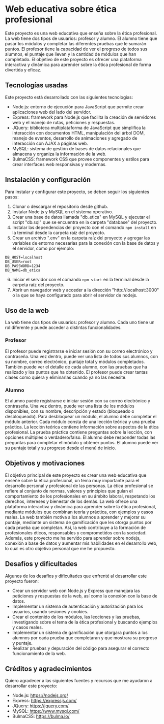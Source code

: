 # Web educativa sobre ética profesional

Este proyecto es una web educativa que enseña sobre la ética profesional. La web tiene dos tipos de usuarios: profesor y alumno. El alumno tiene que pasar los módulos y completar las diferentes pruebas que le sumarán puntos. El profesor tiene la capacidad de ver el progreso de todos sus alumnos, el puntaje que llevan y la cantidad de módulos que han completado. El objetivo de este proyecto es ofrecer una plataforma interactiva y dinámica para aprender sobre la ética profesional de forma divertida y eficaz.

## Tecnologías usadas

Este proyecto está desarrollado con las siguientes tecnologías:

- Node.js: entorno de ejecución para JavaScript que permite crear aplicaciones web del lado del servidor.
- Express: framework para Node.js que facilita la creación de servidores web y el manejo de rutas, peticiones y respuestas.
- JQuery: biblioteca multiplataforma de JavaScript que simplifica la interacción con documentos HTML, manipulación del árbol DOM, manejo de eventos, desarrollo de animaciones y agregado de interacción con AJAX a páginas web.
- MySQL: sistema de gestión de bases de datos relacionales que almacena y organiza la información de la web.
- BulmaCSS: framework CSS que provee componentes y estilos para crear interfaces web responsivas y modernas.

## Instalación y configuración

Para instalar y configurar este proyecto, se deben seguir los siguientes pasos:

1. Clonar o descargar el repositorio desde github.
2. Instalar Node.js y MySQL en el sistema operativo.
3. Crear una base de datos llamada "db_etica" en MySQL y ejecutar el script "db.sql" que se encuentra en la carpeta "database" del proyecto.
4. Instalar las dependencias del proyecto con el comando `npm install` en la terminal desde la carpeta raíz del proyecto.
5. Crear un archivo ".env" en la carpeta raíz del proyecto y agregar las variables de entorno necesarias para la conexión con la base de datos y el servidor, como por ejemplo:

`DB_HOST=localhost`<br>
`DB_USER=root`<br>
`DB_PASSWORD=1234`<br>
`DB_NAME=db_etica`

6. Iniciar el servidor con el comando `npm start` en la terminal desde la carpeta raíz del proyecto.
7. Abrir un navegador web y acceder a la dirección "http://localhost:3000" o la que se haya configurado para abrir el servidor de nodejs.

## Uso de la web

La web tiene dos tipos de usuarios: profesor y alumno. Cada uno tiene un rol diferente y puede acceder a distintas funcionalidades.

### Profesor

El profesor puede registrarse e iniciar sesión con su correo electrónico y contraseña. Una vez dentro, puede ver una lista de todos sus alumnos, con su nombre, correo electrónico, puntaje total y módulos completados. También puede ver el detalle de cada alumno, con las pruebas que ha realizado y los puntos que ha obtenido. El profesor puede crear tantas clases como quiera y eliminarlas cuando ya no las necesite.

### Alumno

El alumno puede registrarse e iniciar sesión con su correo electrónico y contraseña. Una vez dentro, puede ver una lista de los módulos disponibles, con su nombre, descripción y estado (bloqueado o desbloqueado). Para desbloquear un módulo, el alumno debe completar el módulo anterior. Cada módulo consta de una lección teórica y una prueba práctica. La lección teórica contiene información sobre aspectos de la ética profesional. La prueba práctica contiene preguntas sobre la lección, con opciones múltiples o verdadero/falso. El alumno debe responder todas las preguntas para completar el módulo y obtener puntos. El alumno puede ver su puntaje total y su progreso desde el menú de inicio.

## Objetivos y motivaciones

El objetivo principal de este proyecto es crear una web educativa que enseñe sobre la ética profesional, un tema muy importante para el desarrollo personal y profesional de las personas. La ética profesional se refiere al conjunto de normas, valores y principios que guían el comportamiento de los profesionales en su ámbito laboral, respetando los derechos, intereses y bienestar de los demás. La web ofrece una plataforma interactiva y dinámica para aprender sobre la ética profesional, mediante módulos que combinan teoría y práctica, con ejemplos y casos reales. La web también motiva a los alumnos a aprender y mejorar su puntaje, mediante un sistema de gamificación que les otorga puntos por cada prueba que completan. Así, la web contribuye a la formación de profesionales éticos, responsables y comprometidos con la sociedad. Además, este proyecto me ha servido para aprender sobre nodejs, conexión a base de datos y aumentar mis habilidades en el desarrollo web, lo cual es otro objetivo personal que me he propuesto.

## Desafíos y dificultades

Algunos de los desafíos y dificultades que enfrenté al desarrollar este proyecto fueron:

- Crear un servidor web con Node.js y Express que manejara las peticiones y respuestas de la web, así como la conexión con la base de datos.
- Implementar un sistema de autenticación y autorización para los usuarios, usando sesiones y cookies.
- Crear el contenido de los módulos, las lecciones y las pruebas, investigando sobre el tema de la ética profesional y buscando ejemplos y casos reales.
- Implementar un sistema de gamificación que otorgara puntos a los alumnos por cada prueba que completaran y que mostrara su progreso y puntaje.
- Realizar pruebas y depuración del código para asegurar el correcto funcionamiento de la web.

## Créditos y agradecimientos

Quiero agradecer a las siguientes fuentes y recursos que me ayudaron a desarrollar este proyecto:

- Node.js: https://nodejs.org/
- Express: https://expressjs.com/
- JQuery: https://jquery.com/
- MySQL: https://www.mysql.com/
- BulmaCSS: https://bulma.io/
